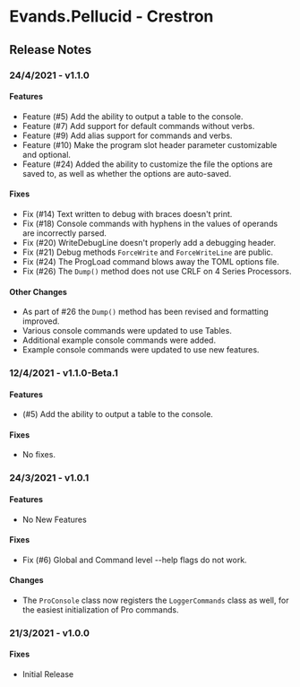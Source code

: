 # Evands.Pellucid - Crestron

## Release Notes

### 24/4/2021 - v1.1.0

#### Features

* Feature (#5) Add the ability to output a table to the console.
* Feature (#7) Add support for default commands without verbs.
* Feature (#9) Add alias support for commands and verbs.
* Feature (#10) Make the program slot header parameter customizable and optional.
* Feature (#24) Added the ability to customize the file the options are saved to, as well as whether the options are auto-saved.

#### Fixes

* Fix (#14) Text written to debug with braces doesn't print.
* Fix (#18) Console commands with hyphens in the values of operands are incorrectly parsed.
* Fix (#20) WriteDebugLine doesn't properly add a debugging header.
* Fix (#21) Debug methods `ForceWrite` and `ForceWriteLine` are public.
* Fix (#24) The ProgLoad command blows away the TOML options file.
* Fix (#26) The `Dump()` method does not use CRLF on 4 Series Processors.

#### Other Changes

* As part of #26 the `Dump()` method has been revised and formatting improved.
* Various console commands were updated to use Tables.
* Additional example console commands were added.
* Example console commands were updated to use new features.

### 12/4/2021 - v1.1.0-Beta.1

#### Features

* (#5) Add the ability to output a table to the console.

#### Fixes

* No fixes.

### 24/3/2021 - v1.0.1

#### Features

* No New Features

#### Fixes

* Fix (#6) Global and Command level --help flags do not work.

#### Changes

* The `ProConsole` class now registers the `LoggerCommands` class as well, for the easiest initialization of Pro commands.

### 21/3/2021 - v1.0.0

#### Fixes

* Initial Release
